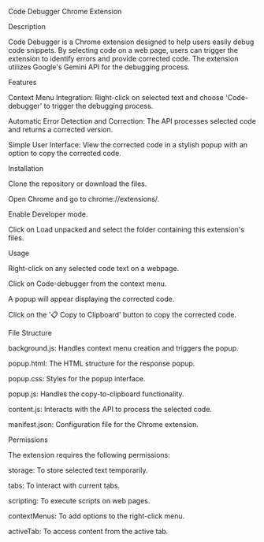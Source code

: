 Code Debugger Chrome Extension

Description

Code Debugger is a Chrome extension designed to help users easily debug code snippets. By selecting code on a web page, users can trigger the extension to identify errors and provide corrected code. The extension utilizes Google's Gemini API for the debugging process.

Features

Context Menu Integration: Right-click on selected text and choose 'Code-debugger' to trigger the debugging process.

Automatic Error Detection and Correction: The API processes selected code and returns a corrected version.

Simple User Interface: View the corrected code in a stylish popup with an option to copy the corrected code.

Installation

Clone the repository or download the files.

Open Chrome and go to chrome://extensions/.

Enable Developer mode.

Click on Load unpacked and select the folder containing this extension's files.

Usage

Right-click on any selected code text on a webpage.

Click on Code-debugger from the context menu.

A popup will appear displaying the corrected code.

Click on the '📋 Copy to Clipboard' button to copy the corrected code.

File Structure

background.js: Handles context menu creation and triggers the popup.

popup.html: The HTML structure for the response popup.

popup.css: Styles for the popup interface.

popup.js: Handles the copy-to-clipboard functionality.

content.js: Interacts with the API to process the selected code.

manifest.json: Configuration file for the Chrome extension.

Permissions

The extension requires the following permissions:

storage: To store selected text temporarily.

tabs: To interact with current tabs.

scripting: To execute scripts on web pages.

contextMenus: To add options to the right-click menu.

activeTab: To access content from the active tab.
